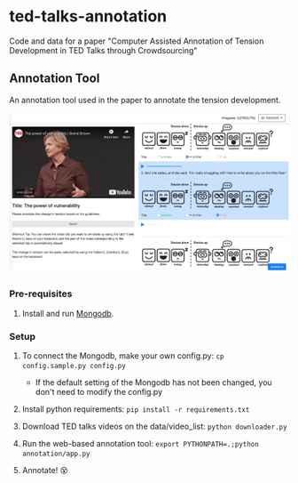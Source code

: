 # ted-talks-annotation

Code and data for a paper "Computer Assisted Annotation of Tension Development in TED Talks through Crowdsourcing" 

## Annotation Tool

An annotation tool used in the paper to annotate the tension development.

<img src="https://github.com/nlpcl-lab/ted-talks-annotation/raw/master/annotation/static/img/interface.jpg" width="600px">

### Pre-requisites

1. Install and run [Mongodb](https://www.mongodb.com/).

### Setup 

1. To connect the Mongodb, make your own config.py: `cp config.sample.py config.py`
    - If the default setting of the Mongodb has not been changed, you don't need to modify the config.py
    
2. Install python requirements: `pip install -r requirements.txt`

3. Download TED talks videos on the data/video_list: `python downloader.py`

4. Run the web-based annotation tool: `export PYTHONPATH=.;python annotation/app.py`

5. Annotate! 😵

    

